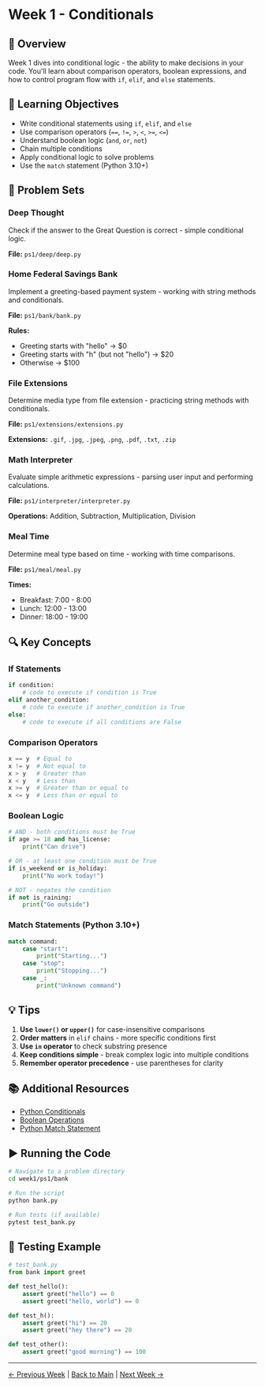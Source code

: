 # Week 1 - Conditionals

## 📖 Overview

Week 1 dives into conditional logic - the ability to make decisions in your code. You'll learn about comparison operators, boolean expressions, and how to control program flow with `if`, `elif`, and `else` statements.

## 🎯 Learning Objectives

- Write conditional statements using `if`, `elif`, and `else`
- Use comparison operators (`==`, `!=`, `>`, `<`, `>=`, `<=`)
- Understand boolean logic (`and`, `or`, `not`)
- Chain multiple conditions
- Apply conditional logic to solve problems
- Use the `match` statement (Python 3.10+)

## 📝 Problem Sets

### Deep Thought
Check if the answer to the Great Question is correct - simple conditional logic.

**File:** `ps1/deep/deep.py`

### Home Federal Savings Bank
Implement a greeting-based payment system - working with string methods and conditionals.

**File:** `ps1/bank/bank.py`

**Rules:**
- Greeting starts with "hello" → $0
- Greeting starts with "h" (but not "hello") → $20
- Otherwise → $100

### File Extensions
Determine media type from file extension - practicing string methods with conditionals.

**File:** `ps1/extensions/extensions.py`

**Extensions:** `.gif`, `.jpg`, `.jpeg`, `.png`, `.pdf`, `.txt`, `.zip`

### Math Interpreter
Evaluate simple arithmetic expressions - parsing user input and performing calculations.

**File:** `ps1/interpreter/interpreter.py`

**Operations:** Addition, Subtraction, Multiplication, Division

### Meal Time
Determine meal type based on time - working with time comparisons.

**File:** `ps1/meal/meal.py`

**Times:**
- Breakfast: 7:00 - 8:00
- Lunch: 12:00 - 13:00
- Dinner: 18:00 - 19:00

## 🔍 Key Concepts

### If Statements
```python
if condition:
    # code to execute if condition is True
elif another_condition:
    # code to execute if another_condition is True
else:
    # code to execute if all conditions are False
```

### Comparison Operators
```python
x == y  # Equal to
x != y  # Not equal to
x > y   # Greater than
x < y   # Less than
x >= y  # Greater than or equal to
x <= y  # Less than or equal to
```

### Boolean Logic
```python
# AND - both conditions must be True
if age >= 18 and has_license:
    print("Can drive")

# OR - at least one condition must be True
if is_weekend or is_holiday:
    print("No work today!")

# NOT - negates the condition
if not is_raining:
    print("Go outside")
```

### Match Statements (Python 3.10+)
```python
match command:
    case "start":
        print("Starting...")
    case "stop":
        print("Stopping...")
    case _:
        print("Unknown command")
```

## 💡 Tips

1. **Use `lower()` or `upper()`** for case-insensitive comparisons
2. **Order matters** in `elif` chains - more specific conditions first
3. **Use `in` operator** to check substring presence
4. **Keep conditions simple** - break complex logic into multiple conditions
5. **Remember operator precedence** - use parentheses for clarity

## 📚 Additional Resources

- [Python Conditionals](https://docs.python.org/3/tutorial/controlflow.html)
- [Boolean Operations](https://docs.python.org/3/library/stdtypes.html#boolean-operations-and-or-not)
- [Python Match Statement](https://peps.python.org/pep-0636/)

## ▶️ Running the Code

```bash
# Navigate to a problem directory
cd week1/ps1/bank

# Run the script
python bank.py

# Run tests (if available)
pytest test_bank.py
```

## 🧪 Testing Example

```python
# test_bank.py
from bank import greet

def test_hello():
    assert greet("hello") == 0
    assert greet("hello, world") == 0

def test_h():
    assert greet("hi") == 20
    assert greet("hey there") == 20

def test_other():
    assert greet("good morning") == 100
```

---

[← Previous Week](../week0/README.md) | [Back to Main](../../README.md) | [Next Week →](../week2/README.md)
